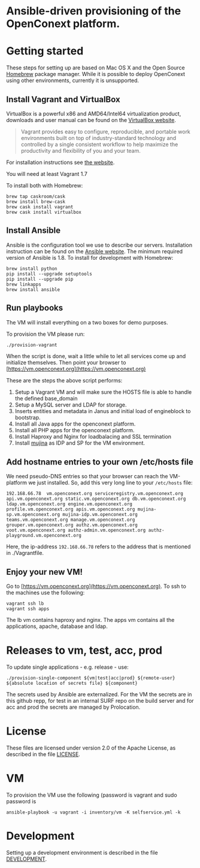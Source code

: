 Ansible-driven provisioning of the OpenConext platform.
==============================

# Getting started

These steps for setting up are based on Mac OS X and the Open Source [Homebrew](http://brew.sh) package manager.
While it is possible to deploy OpenConext using other environments, currently it is unsupported.

## Install Vagrant and VirtualBox

VirtualBox is a powerful x86 and AMD64/Intel64 virtualization product, downloads and user manual can be found on the [VirtualBox website](https://www.virtualbox.org/wiki/Downloads).
> Vagrant provides easy to configure, reproducible, and portable work environments built on top of industry-standard technology and controlled by a single consistent workflow to help maximize the productivity and flexibility of you and your team.

For installation instructions see [the website](https://docs.vagrantup.com/v2/installation/index.html).

You will need at least Vagrant 1.7

To install both with Homebrew:

    brew tap caskroom/cask
    brew install brew-cask
    brew cask install vagrant
    brew cask install virtualbox

## Install Ansible

Ansible is the configuration tool we use to describe our servers.
Installation instruction can be found on the [Ansible website](http://docs.ansible.com/intro_installation.html).
The minimum required version of Ansible is 1.8.
To install for development with Homebrew:

    brew install python
    pip install --upgrade setuptools
    pip install --upgrade pip
    brew linkapps
    brew install ansible

## Run playbooks

The VM will install everything on a two boxes for demo purposes.

To provision the VM please run:

```bash
./provision-vagrant
```

When the script is done, wait a little while to let all services come up and initialize themselves. Then point your browser to [https://vm.openconext.org](https://vm.openconext.org)

These are the steps the above script performs:

1. Setup a Vagrant VM and will make sure the HOSTS file is able to handle the defined base_domain
2. Setup a MySQL server and LDAP for storage.
3. Inserts entities and metadata in Janus and initial load of engineblock to bootstrap.
4. Install all Java apps for the openconext platform.
5. Install all PHP apps for the openconext platform.
6. Install Haproxy and Nginx for loadbalacing and SSL termination
7. Install [mujina](https://github.com/OpenConext/Mujina) as IDP and SP for the VM environment.

## Add hostname entries to your own /etc/hosts file

We need pseudo-DNS entries so that your browser can reach the VM-platform we just installed. So, add this very long line to your `/etc/hosts` file:

```
192.168.66.78  vm.openconext.org serviceregistry.vm.openconext.org api.vm.openconext.org static.vm.openconext.org db.vm.openconext.org ldap.vm.openconext.org engine.vm.openconext.org  profile.vm.openconext.org apis.vm.openconext.org mujina-sp.vm.openconext.org mujina-idp.vm.openconext.org teams.vm.openconext.org manage.vm.openconext.org grouper.vm.openconext.org authz.vm.openconext.org voot.vm.openconext.org authz-admin.vm.openconext.org authz-playground.vm.openconext.org
```

Here, the ip-address `192.168.66.78` refers to the address that is mentioned in ./Vagrantfile.

## Enjoy your new VM!

Go to [https://vm.openconext.org](https://vm.openconext.org). To ssh to the machines use the following:

```
vagrant ssh lb
vagrant ssh apps
```

The lb vm contains haproxy and nginx. The apps vm contains all the applications, apache, database and ldap.

# Releases to vm, test, acc, prod

To update single applications - e.g. release - use:

```
./provision-single-component ${vm|test|acc|prod} ${remote-user} ${absolute location of secrets file} ${component}
```

The secrets used by Ansible are externalized. For the VM the secrets are in this github repp, for test in an internal SURF repo on the build server and for acc and prod the secrets are managed by Prolocation.

# License

These files are licensed under version 2.0 of the Apache License, as described in the file [LICENSE](LICENSE).

# VM

To provision the VM use the following (password is vagrant and sudo password is <enter>

```
ansible-playbook -u vagrant -i inventory/vm -K selfservice.yml -k
```

# Development

Setting up a development environment is described in the file [DEVELOPMENT](DEVELOPMENT.md).
